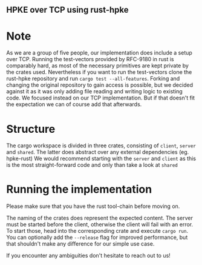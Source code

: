 ## HPKE over TCP using rust-hpke

# Note
As we are a group of five people, our implementation does include a setup over
TCP. Running the test-vectors provided by RFC-9180 in rust is comparably hard,
as most of the necessary primitives are kept private by the crates used.
Nevertheless if you want to run the test-vectors clone the rust-hpke repository
and run ``cargo test --all-features``. Forking and changing the original
repository to gain access is possible, but we decided against it as it was only
adding file reading and writing logic to existing code. We focused instead on
our TCP implementation. But if that doesn't fit the expectation we can of course
add that afterwards.

# Structure
The cargo workspace is divided in three crates, consisting of ``client``, ``server`` and
``shared``. The latter does abstract over any external dependencies (eg. hpke-rust) 
We would recommend starting with the ``server`` and ``client`` as this is the
most straight-forward code and only than take a look at ``shared``


# Running the implementation
Please make sure that you have the rust tool-chain before moving on. 

The naming of the crates does represent the expected content. The server must be
started before the client, otherwise the client will fail with an error. 
To start those, head into the corresponding crate and execute ``cargo run``. You
can optionally add the ``--release`` flag for improved performance, but that
shouldn't make any difference for our simple use case.

If you encounter any ambiguities don't hesitate to reach out to us!



